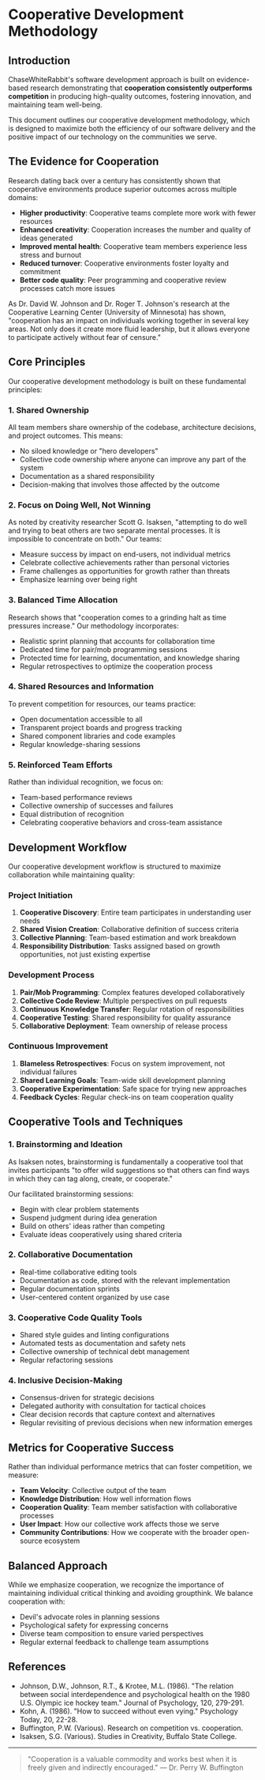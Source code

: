 # Cooperative Development Methodology

## Introduction

ChaseWhiteRabbit's software development approach is built on evidence-based research demonstrating that **cooperation consistently outperforms competition** in producing high-quality outcomes, fostering innovation, and maintaining team well-being.

This document outlines our cooperative development methodology, which is designed to maximize both the efficiency of our software delivery and the positive impact of our technology on the communities we serve.

## The Evidence for Cooperation

Research dating back over a century has consistently shown that cooperative environments produce superior outcomes across multiple domains:

* **Higher productivity**: Cooperative teams complete more work with fewer resources
* **Enhanced creativity**: Cooperation increases the number and quality of ideas generated
* **Improved mental health**: Cooperative team members experience less stress and burnout
* **Reduced turnover**: Cooperative environments foster loyalty and commitment
* **Better code quality**: Peer programming and cooperative review processes catch more issues

As Dr. David W. Johnson and Dr. Roger T. Johnson's research at the Cooperative Learning Center (University of Minnesota) has shown, "cooperation has an impact on individuals working together in several key areas. Not only does it create more fluid leadership, but it allows everyone to participate actively without fear of censure."

## Core Principles

Our cooperative development methodology is built on these fundamental principles:

### 1. Shared Ownership

All team members share ownership of the codebase, architecture decisions, and project outcomes. This means:

* No siloed knowledge or "hero developers"
* Collective code ownership where anyone can improve any part of the system
* Documentation as a shared responsibility
* Decision-making that involves those affected by the outcome

### 2. Focus on Doing Well, Not Winning

As noted by creativity researcher Scott G. Isaksen, "attempting to do well and trying to beat others are two separate mental processes. It is impossible to concentrate on both." Our teams:

* Measure success by impact on end-users, not individual metrics
* Celebrate collective achievements rather than personal victories
* Frame challenges as opportunities for growth rather than threats
* Emphasize learning over being right

### 3. Balanced Time Allocation

Research shows that "cooperation comes to a grinding halt as time pressures increase." Our methodology incorporates:

* Realistic sprint planning that accounts for collaboration time
* Dedicated time for pair/mob programming sessions
* Protected time for learning, documentation, and knowledge sharing
* Regular retrospectives to optimize the cooperation process

### 4. Shared Resources and Information

To prevent competition for resources, our teams practice:

* Open documentation accessible to all
* Transparent project boards and progress tracking
* Shared component libraries and code examples
* Regular knowledge-sharing sessions

### 5. Reinforced Team Efforts

Rather than individual recognition, we focus on:

* Team-based performance reviews
* Collective ownership of successes and failures
* Equal distribution of recognition
* Celebrating cooperative behaviors and cross-team assistance

## Development Workflow

Our cooperative development workflow is structured to maximize collaboration while maintaining quality:

### Project Initiation

1. **Cooperative Discovery**: Entire team participates in understanding user needs
2. **Shared Vision Creation**: Collaborative definition of success criteria
3. **Collective Planning**: Team-based estimation and work breakdown
4. **Responsibility Distribution**: Tasks assigned based on growth opportunities, not just existing expertise

### Development Process

1. **Pair/Mob Programming**: Complex features developed collaboratively
2. **Collective Code Review**: Multiple perspectives on pull requests
3. **Continuous Knowledge Transfer**: Regular rotation of responsibilities
4. **Cooperative Testing**: Shared responsibility for quality assurance
5. **Collaborative Deployment**: Team ownership of release process

### Continuous Improvement

1. **Blameless Retrospectives**: Focus on system improvement, not individual failures
2. **Shared Learning Goals**: Team-wide skill development planning
3. **Cooperative Experimentation**: Safe space for trying new approaches
4. **Feedback Cycles**: Regular check-ins on team cooperation quality

## Cooperative Tools and Techniques

### 1. Brainstorming and Ideation

As Isaksen notes, brainstorming is fundamentally a cooperative tool that invites participants "to offer wild suggestions so that others can find ways in which they can tag along, create, or cooperate."

Our facilitated brainstorming sessions:
* Begin with clear problem statements
* Suspend judgment during idea generation
* Build on others' ideas rather than competing
* Evaluate ideas cooperatively using shared criteria

### 2. Collaborative Documentation

* Real-time collaborative editing tools
* Documentation as code, stored with the relevant implementation
* Regular documentation sprints
* User-centered content organized by use case

### 3. Cooperative Code Quality Tools

* Shared style guides and linting configurations
* Automated tests as documentation and safety nets
* Collective ownership of technical debt management
* Regular refactoring sessions

### 4. Inclusive Decision-Making

* Consensus-driven for strategic decisions
* Delegated authority with consultation for tactical choices
* Clear decision records that capture context and alternatives
* Regular revisiting of previous decisions when new information emerges

## Metrics for Cooperative Success

Rather than individual performance metrics that can foster competition, we measure:

* **Team Velocity**: Collective output of the team
* **Knowledge Distribution**: How well information flows
* **Cooperation Quality**: Team member satisfaction with collaborative processes
* **User Impact**: How our collective work affects those we serve
* **Community Contributions**: How we cooperate with the broader open-source ecosystem

## Balanced Approach

While we emphasize cooperation, we recognize the importance of maintaining individual critical thinking and avoiding groupthink. We balance cooperation with:

* Devil's advocate roles in planning sessions
* Psychological safety for expressing concerns
* Diverse team composition to ensure varied perspectives
* Regular external feedback to challenge team assumptions

## References

* Johnson, D.W., Johnson, R.T., & Krotee, M.L. (1986). "The relation between social interdependence and psychological health on the 1980 U.S. Olympic ice hockey team." Journal of Psychology, 120, 279-291.
* Kohn, A. (1986). "How to succeed without even vying." Psychology Today, 20, 22-28.
* Buffington, P.W. (Various). Research on competition vs. cooperation.
* Isaksen, S.G. (Various). Studies in Creativity, Buffalo State College.

---

> "Cooperation is a valuable commodity and works best when it is freely given and indirectly encouraged."
> — Dr. Perry W. Buffington
